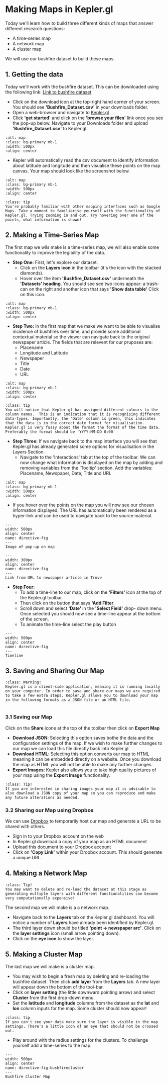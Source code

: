 # Making Maps in Kepler.gl

Today we'll learn how to build three different kinds of maps that answer different research questions:
* A time-series map 
* A network map
* A cluster map

We will use our bushfire dataset to build these maps. 

## 1. Getting the data

Today we'll work with the bushfire dataset. This can be downloaded using the following link: [Link to bushfire dataset](https://drive.google.com/file/d/1F6hGmtRJ9ZTbqq7cgcwbXeUJFNvkU8AG/view?usp=sharing)

* Click on the download icon at the top-right hand corner of your screen. You should see **'Bushfire_Dataset.csv'** in your downloads folder. 
* Open a web-browser and navigate to [Kepler.gl](https://kepler.gl/demo) 
* Click **'get started'** and click on the **'browse your files'** link once you see the pop-up below. Navigate to your Downloads folder and upload **'Bushfire_Dataset.csv'** to Kepler.gl.

```{image} /images/Add_Data_to_Map.png
:alt: map
:class: bg-primary mb-1
:width: 500px
:align: center
```
* Kepler will automatically read the csv document to identify information about latitude and longitude and then visualise these points on the map canvas. Your map should look like the screenshot below.

```{image} /images/Kepler_upload.png
:alt: map
:class: bg-primary mb-1
:width: 500px
:align: center
```

`````{admonition} Getting Used to the Mapping Interface
:class: tip
You're probably familiar with other mapping interfaces such as Google Maps. Take a moment to familiarise yourself with the functionality of Kepler.gl. Trying zooming in and out. Try hovering over one of the points, what information is shown?
`````

## 2. Making a Time-Series Map
The first map we wils make is a time-series map, we will also enable some functionality to improve the legibility of the data. 

* **Step One:** First, let's explore our dataset. 
    * Click on the **Layers icon** in the toolbar (it's the icon with the stacked diamonds). 
    * Hover over the item **'Bushfire_Dataset.csv'** underneath the **'Datasets' heading**. You should see see two icons appear: a trash-can on the right and another icon that says **'Show data table'** Click on this icon. 

```{image} /images/Explore_Kepler_Datatable.png
:alt: map
:class: bg-primary mb-1
:width: 500px
:align: center
```
*  **Step Two:** In the first map that we make we want to be able to visualise incidence of bushfires over time, and provide some additional contextual material so the viewer can navigate back to the original newspaper article. The fields that are relevent for our pruposes are:
    * Placename
    * Longitude and Latitude
    * Newspaper
    * Title
    * Date
    * URL

```{image} /images/Data_Table.png
:alt: map
:class: bg-primary mb-1
:width: 500px
:align: center
```

`````{admonition} Data Types
:class: tip
You will notice that Kepler.gl has assigned different colours to the column names.  This is an indication that it is recognising different data-types. Importantly, the 'Date' column is green, this indicates that the data is in the correct date format for visualisation.  Kepler.gl is very fussy about the format the format of the time data. Preferably the format should be 'YYYY-MM-DD 0:00'

`````
* **Step Three:** If we navigate back to the map interface you will see that Kepler.gl has already generated some options for visualisation in the Layers Section.  
    * Navigate to the 'Interactions' tab at the top of the toolbar. We can now change what information is displayed on the map by adding and removing variables from the 'Tooltip' section. Add the variables: Placename, Newspaper, Date, Title and URL

```{image} /images/Tooltip.png
:alt: map
:class: bg-primary mb-1
:width: 500px
:align: center
```
* If you hover over the points on the map you will now see our chosen information displayed. The URL has automatically been rendered as a hyper-link and can be used to navigate back to the source material. 

```{figure} /images/Tooltip_Interaction.png
---
width: 500px
align: center
name: directive-fig
---
Image of pop-up on map
```

```{figure} /images/Bushfire_Article_Link.png
---
width: 300px
align: center
name: directive-fig
---
Link from URL to newspaper article in Trove
```

* **Step Four:** 
    * To add a time-line to our map, click on the **'Filters'** icon at the top of the Kepler.gl toolbar. 
    * Then click on the button that says **'Add Filter**. 
    * Scroll down and select **'Date'** in the **'Select Field'** drop- down menu. Once selected you should now see a time-line appear at the bottom of the screen. 
    * To animate the time-line select the play button 

```{figure} /images/Timeline.png
---
width: 500px
align: center
name: directive-fig
---
Timeline
```

## 3. Saving and Sharing Our Map

`````{admonition} Downloading and Sharing your Map
:class: Warning!
Kepler.gl is a client-side application, meaning it is running locally on your computer. In order to save and share our maps we are required to take a few extra steps. Kepler.gl allows you to download your map in the following formats as a JSON file or an HTML file.  


`````

### 3.1 Saving our Map 

Click on the **Share** icone at the top of the toolbar then click on **Export Map**
* **Download JSON**: Selecting this option saves bothe the data and the configuration settings of the map. If we wish to make further changes to our map we can load this file directly back into Kepler.gl
* **Download HTML**: Selecting this option converts our map to HTML meaning it can be embedded directly on a website. Once you download the map as HTML you will not be able to make any further changes. 
* **Export Images**: Kepler also allows you to take high quality pictures of your map using the **Export Image** functionality. 

`````{admonition} Capturing Images of your Map
:class: Tip!
If you are interested in sharing images your map it is advisable to also download a JSON copy of your map so you can reproduce and make any future alterations as needed.  
`````

### 3.2 Sharing our Map using Dropbox
We can use [Dropbox](www.dropbox.com) to temporarily host our map and generate a URL to be shared with others. 
* Sign in to your Dropbox account on the web
* In Kepler.gl download a copy of your map as an HTML document
* Upload this document to your Dropbox account
* Click on **'Copy Link'** within your Dropbox account. This should generate a unique URL.
 

## 4. Making a Network Map

`````{admonition} Starting a New Map
:class: Tip!
You may want to delete and re-load the dataset at this stage as generating multiple layers with different functionalities can become very computationally expensive!  
`````

The second map we will make is a a network map.  

* Navigate back to the **Layers** tab on the Kepler.gl dashboard. You will notice a number of **Layers** have already been identified by Kepler.gl. 
* The third layer down should be titled **'point -> newspaper arc'**. Click on the **layer settings** icon (small arrow pointing down).
* Click on the **eye icon** to show the layer. 

## 5. Making a Cluster Map

The last map we will make is a cluster map. 

* You may wish to begin a fresh map by deleting and re-loading the bushfire dataset. Then click **add layer** from the **Layers** tab. A new layer will appear down the bottom of the tool-bar. 
* Click on **layer setting** (the little downward pointing arrow) and select **Cluster** from the first drop-down menu.
* Set the **latitude** and **longitude** columns from the dataset as the **lat** and **lon** column inputs for the map. Some cluster should now appear!

`````{admonition} Can't see your data?
:class: tip
If you can't see your data make sure the layer is visible in the map settings. There's a little icon of an eye that should not be crossed out. 

`````
* Play around with the radius settings for the clusters. To challenge yourself add a time-series to the map.

```{figure} /images/Bushfire_Cluster.png
---
width: 500px
align: center
name: directive-fig-bushfirecluster
---
Bushfire Cluster Map
```



